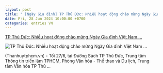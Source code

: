 ```yaml
---
layout: post
title: " [Ngày Gia đình] TP Thủ Đức: Nhiều hoạt động chào mừng Ngày Gia đình Việt Nam ..."
date: Fri, 28 Jun 2024 10:00:00 +0700
categories: entries VN
---
```

[TP Thủ Đức: Nhiều hoạt động chào mừng Ngày Gia đình Việt Nam ...](https://www.hcmcpv.org.vn/tin-tuc/tp-thu-duc-nhieu-hoat-dong-chao-mung-ngay-gia-dinh-viet-nam-28-6-1491924285)

![TP Thủ Đức: Nhiều hoạt động chào mừng Ngày Gia đình Việt Nam ...](https://images.hcmcpv.org.vn/res/news/2024/06/27-06-2024-tp-thu-duc-nhieu-hoat-dong-chao-mung-ngay-gia-dinh-viet-nam-286-58FCE324.jpg)

(Thanhuytphcm.vn) - Tối 27/6, tại Đường Sách TP Thủ Đức, Trung tâm Thông tin triển lãm TPHCM, Phòng Văn hóa - Thể thao và Du lịch, Trung tâm Văn hóa TP Thủ ...


